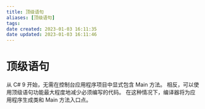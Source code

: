 ```yaml
---
title: 顶级语句
aliases: [顶级语句]
tags:
date created: 2023-01-03 16:11:35
date updated: 2023-01-03 16:11:46
---
```


# 顶级语句

从 C# 9 开始，无需在控制台应用程序项目中显式包含 Main 方法。 相反，可以使用顶级语句功能最大程度地减少必须编写的代码。 在这种情况下，编译器将为应用程序生成类和 Main 方法入口点。
